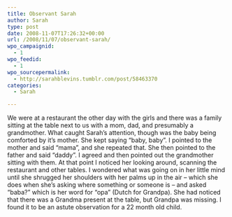 ```yaml
---
title: Observant Sarah
author: Sarah
type: post
date: 2008-11-07T17:26:32+00:00
url: /2008/11/07/observant-sarah/
wpo_campaignid:
  - 1
wpo_feedid:
  - 1
wpo_sourcepermalink:
  - http://sarahblevins.tumblr.com/post/58463370
categories:
  - Sarah

---
```

We were at a restaurant the other day with the girls and there was a family sitting at the table next to us with a mom, dad, and presumably a grandmother. What caught Sarah’s attention, though was the baby being comforted by it’s mother. She kept saying “baby, baby”. I pointed to the mother and said “mama”, and she repeated that. She then pointed to the father and said “daddy”. I agreed and then pointed out the grandmother sitting with them. At that point I noticed her looking around, scanning the restaurant and other tables. I wondered what was going on in her little mind until she shrugged her shoulders with her palms up in the air &#8211; which she does when she’s asking where something or someone is &#8211; and asked “baba?” which is her word for “opa” (Dutch for Grandpa). She had noticed that there was a Grandma present at the table, but Grandpa was missing. I found it to be an astute observation for a 22 month old child.